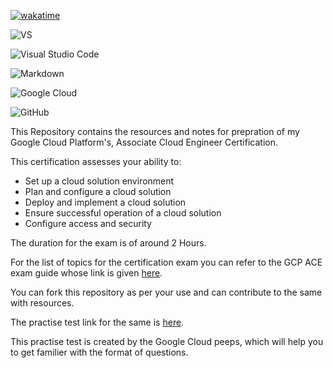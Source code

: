 [![wakatime](https://wakatime.com/badge/user/fb51e98c-3adf-4260-a9c6-172a980deda7/project/ead0d3a3-064d-40fa-a7e8-bf6d593c35f8.svg)](https://wakatime.com/badge/user/fb51e98c-3adf-4260-a9c6-172a980deda7/project/ead0d3a3-064d-40fa-a7e8-bf6d593c35f8)

![VS](https://img.shields.io/github/last-commit/cloud-devops-enthusiast/Google-Cloud-Platform_Associate-cloud-engineer_Certification-Exam-Preparation)

![Visual Studio Code](https://img.shields.io/badge/Visual%20Studio%20Code-0078d7.svg?style=for-the-badge&logo=visual-studio-code&logoColor=white)

![Markdown](https://img.shields.io/badge/markdown-%23000000.svg?style=for-the-badge&logo=markdown&logoColor=white)

![Google Cloud](https://img.shields.io/badge/GoogleCloud-%234285F4.svg?style=for-the-badge&logo=google-cloud&logoColor=white)

![GitHub](https://img.shields.io/badge/github-%23121011.svg?style=for-the-badge&logo=github&logoColor=white)

This Repository contains the resources and notes for prepration of my Google Cloud Platform's, Associate Cloud Engineer Certification.

This certification assesses your ability to:
* Set up a cloud solution environment
* Plan and configure a cloud solution
* Deploy and implement a cloud solution
* Ensure successful operation of a cloud solution
* Configure access and security

The duration for the exam is of around 2 Hours.

For the list of topics for the certification exam you can refer to the GCP ACE exam guide whose link is given [here](https://cloud.google.com/certification/guides/cloud-engineer).

You can fork this repository as per your use and can contribute to the same with resources.

The practise test link for the same is [here](https://docs.google.com/forms/d/e/1FAIpQLSfexWKtXT2OSFJ-obA4iT3GmzgiOCGvjrT9OfxilWC1yPtmfQ/viewform).

This practise test is created by the Google Cloud peeps, which will help you to get familier with the format of questions. 
